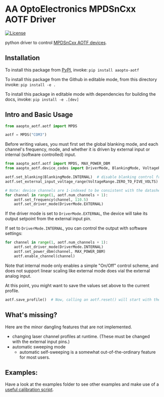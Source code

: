 # AA OptoElectronics MPDSnCxx AOTF Driver

[![License](https://img.shields.io/badge/license-MIT-brightgreen)](LICENSE)

python driver to control [MPDSnCxx AOTF devices](http://www.aaoptoelectronic.com/our-products/multi-channels-drivers-for-polychromatic-modulators/).


## Installation
To install this package from [PyPI](https://pypi.org/project/aaopto-aotf/), invoke: `pip install aaopto-aotf`

To install this package from the Github in editable mode, from this directory invoke: `pip install -e .`

To install this package in editable mode with dependencies for building the docs, invoke: `pip install -e .[dev]`

## Intro and Basic Usage
````python
from aaopto_aotf.aotf import MPDS

aotf = MPDS("COM3")
````

Before writing values, you must first set the global blanking mode, and each channel's frequency, mode, and whether it is driven by external input or internal (software controlled) input.
````python
from aaopto_aotf.aotf import MPDS, MAX_POWER_DBM
from aaopto_aotf.device_codes import DriverMode, BlankingMode, VoltageRange

aotf.set_blanking(BlankingMode.INTERNAL)  # disable blanking control from external input pin.
aotf.set_external_input_voltage_range(VoltageRange.ZERO_TO_FIVE_VOLTS)

# Note: device channels are 1-indexed to be consistent with the datasheet.
for channel in range(1, aotf.num_channels + 1):
    aotf.set_frequency(channel, 110.5)
    aotf.set_driver_mode(DriverMode.EXTERNAL)
````

If the driver mode is set to `DriverMode.EXTERNAL`, the device will take its output setpoint from the external input pin.

If set to `DriverMode.INTERNAL`, you can control the output with software settings:
````python
for channel in range(1, aotf.num_channels + 1):
    aotf.set_driver_mode(DriverMode.INTERNAL)
    aotf.set_power_dbm(channel, MAX_POWER_DBM)
    aotf.enable_channel(channel)
````
Note that internal mode only enables a simple "On/Off" control scheme, and does not support linear scaling like external mode does vial the external analog input.

At this point, you might want to save the values set above to the current profile.
````python
aotf.save_profile()  # Now, calling an aotf.reset() will start with the saved settings.
````

## What's missing?
Here are the minor dangling features that are not implemented.
* changing laser channel profiles at runtime. (These must be changed with the external input pins.)
* automatic sweeping mode
    * automatic self-sweeping is a somewhat out-of-the-ordinary feature for most users.

## Examples:
Have a look at the examples folder to see other examples and make use of a [useful calibration script](https://github.com/AllenNeuralDynamics/aaopto-aotf/blob/main/examples/calibration_sweep.py).
